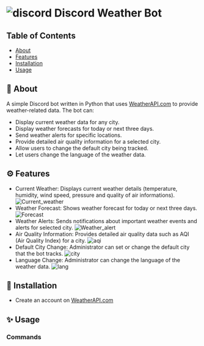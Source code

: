 # ![discord](https://i.imgur.com/hvGaBRD.png) Discord Weather Bot
## Table of Contents
- [About](#-about)
- [Features](#-features)
- [Installation](#-installation)
- [Usage](#-usage)
  
## 🚀 About
A simple Discord bot written in Python that uses [WeatherAPI.com](https://www.weatherapi.com/) to provide weather-related data.
The bot can:

* Display current weather data for any city.
* Display weather forecasts for today or next three days.
* Send weather alerts for specific locations.
* Provide detailed air quality information for a selected city.
* Allow users to change the default city being tracked.
* Let users change the language of the weather data.

## ⚙️ Features

* Current Weather: Displays current weather details (temperature, humidity, wind speed, pressure and quality of air informations).
  ![Current_weather](https://i.imgur.com/WkNF8i7.png)
* Weather Forecast: Shows weather forecast for today or next three days.
  ![Forecast](https://i.imgur.com/5RMxh4F.png)
* Weather Alerts: Sends notifications about important weather events and alerts for selected city.
  ![Weather_alert](https://i.imgur.com/PcgnnXz.png)
* Air Quality Information: Provides detailed air quality data such as AQI (Air Quality Index) for a city.
  ![aqi](https://i.imgur.com/hCqyuj4.png)
* Default City Change: Administrator can set or change the default city that the bot tracks.
  ![city](https://i.imgur.com/oKMSJrY.png)
* Language Change: Administrator can change the language of the weather data.
  ![lang](https://i.imgur.com/yIIJamB.png)

## 📝 Installation
* Create an account on [WeatherAPI.com](https://www.weatherapi.com/)

## ✨ Usage
### Commands
